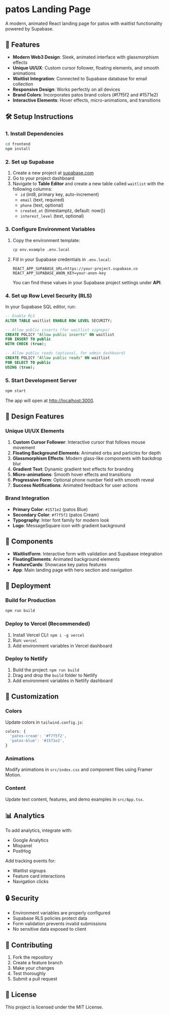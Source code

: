 # patos Landing Page

A modern, animated React landing page for patos with waitlist functionality powered by Supabase.

## 🚀 Features

- **Modern Web3 Design**: Sleek, animated interface with glassmorphism effects
- **Unique UI/UX**: Custom cursor follower, floating elements, and smooth animations
- **Waitlist Integration**: Connected to Supabase database for email collection
- **Responsive Design**: Works perfectly on all devices
- **Brand Colors**: Incorporates patos brand colors (#f7f5f2 and #1571e2)
- **Interactive Elements**: Hover effects, micro-animations, and transitions

## 🛠️ Setup Instructions

### 1. Install Dependencies

```bash
cd frontend
npm install
```

### 2. Set up Supabase

1. Create a new project at [supabase.com](https://supabase.com)
2. Go to your project dashboard
3. Navigate to **Table Editor** and create a new table called `waitlist` with the following columns:
   - `id` (int8, primary key, auto-increment)
   - `email` (text, required)
   - `phone` (text, optional)
   - `created_at` (timestamptz, default: now())
   - `interest_level` (text, optional)

### 3. Configure Environment Variables

1. Copy the environment template:
   ```bash
   cp env.example .env.local
   ```

2. Fill in your Supabase credentials in `.env.local`:
   ```
   REACT_APP_SUPABASE_URL=https://your-project.supabase.co
   REACT_APP_SUPABASE_ANON_KEY=your-anon-key
   ```

   You can find these values in your Supabase project settings under **API**.

### 4. Set up Row Level Security (RLS)

In your Supabase SQL editor, run:

```sql
-- Enable RLS
ALTER TABLE waitlist ENABLE ROW LEVEL SECURITY;

-- Allow public inserts (for waitlist signups)
CREATE POLICY "Allow public inserts" ON waitlist
FOR INSERT TO public
WITH CHECK (true);

-- Allow public reads (optional, for admin dashboard)
CREATE POLICY "Allow public reads" ON waitlist
FOR SELECT TO public
USING (true);
```

### 5. Start Development Server

```bash
npm start
```

The app will open at [http://localhost:3000](http://localhost:3000).

## 🎨 Design Features

### Unique UI/UX Elements

1. **Custom Cursor Follower**: Interactive cursor that follows mouse movement
2. **Floating Background Elements**: Animated orbs and particles for depth
3. **Glassmorphism Effects**: Modern glass-like components with backdrop blur
4. **Gradient Text**: Dynamic gradient text effects for branding
5. **Micro-animations**: Smooth hover effects and transitions
6. **Progressive Form**: Optional phone number field with smooth reveal
7. **Success Notifications**: Animated feedback for user actions

### Brand Integration

- **Primary Color**: `#1571e2` (patos Blue)
- **Secondary Color**: `#f7f5f2` (patos Cream)
- **Typography**: Inter font family for modern look
- **Logo**: MessageSquare icon with gradient background

## 📱 Components

- **WaitlistForm**: Interactive form with validation and Supabase integration
- **FloatingElements**: Animated background elements
- **FeatureCards**: Showcase key patos features
- **App**: Main landing page with hero section and navigation

## 🚀 Deployment

### Build for Production

```bash
npm run build
```

### Deploy to Vercel (Recommended)

1. Install Vercel CLI: `npm i -g vercel`
2. Run: `vercel`
3. Add environment variables in Vercel dashboard

### Deploy to Netlify

1. Build the project: `npm run build`
2. Drag and drop the `build` folder to Netlify
3. Add environment variables in Netlify dashboard

## 🔧 Customization

### Colors

Update colors in `tailwind.config.js`:

```javascript
colors: {
  'patos-cream': '#f7f5f2',
  'patos-blue': '#1571e2',
}
```

### Animations

Modify animations in `src/index.css` and component files using Framer Motion.

### Content

Update text content, features, and demo examples in `src/App.tsx`.

## 📊 Analytics

To add analytics, integrate with:
- Google Analytics
- Mixpanel
- PostHog

Add tracking events for:
- Waitlist signups
- Feature card interactions
- Navigation clicks

## 🔒 Security

- Environment variables are properly configured
- Supabase RLS policies protect data
- Form validation prevents invalid submissions
- No sensitive data exposed to client

## 🤝 Contributing

1. Fork the repository
2. Create a feature branch
3. Make your changes
4. Test thoroughly
5. Submit a pull request

## 📄 License

This project is licensed under the MIT License.
